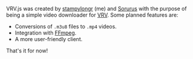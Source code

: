 VRV.js was created by [stampylongr](https://github.com) (me) and [Sorurus](https://github.com/Sorurus) with the purpose of being a simple video downloader for [VRV](https://vrv.co). Some planned features are:

- Conversions of ```.m3u8``` files to ```.mp4``` videos.
- Integration with [FFmpeg](https://www.ffmpeg.org/).
- A more user-friendly client.

That's it for now!
